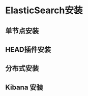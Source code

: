 
# ElasticSearch安装 
<!-- 
Elasticsearch 缓存深入详解 
https://mp.weixin.qq.com/s/x-3C3Nekv3pYoagGgQ8Q-A
-->

<!-- 
ElasticSearch 从安装开始 
https://mp.weixin.qq.com/s/QnBqoaptV5-xKIpOBKSfHQ
-->

## 单节点安装  


## HEAD插件安装

## 分布式安装  

## Kibana 安装


